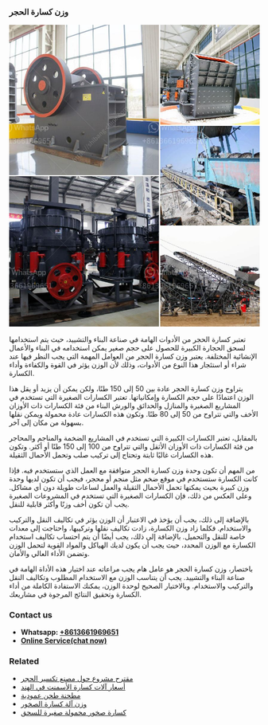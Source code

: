 <h3>وزن كسارة الحجر</h3><img src='1701854421.jpg' alt=''><p>تعتبر كسارة الحجر من الأدوات الهامة في صناعة البناء والتشييد، حيث يتم استخدامها لسحق الحجارة الكبيرة للحصول على حجم صغير يمكن استخدامه في البناء والأعمال الإنشائية المختلفة. يعتبر وزن كسارة الحجر من العوامل المهمة التي يجب النظر فيها عند شراء أو استئجار هذا النوع من الأدوات، وذلك لأن الوزن يؤثر في القوة والكفاءة وأداء الكسارة.</p><p>يتراوح وزن كسارة الحجر عادة بين 50 إلى 150 طنًا، ولكن يمكن أن يزيد أو يقل هذا الوزن اعتمادًا على حجم الكسارة وإمكانياتها. تعتبر الكسارات الصغيرة التي تستخدم في المشاريع الصغيرة والمنازل والحدائق والورش البناء من فئة الكسارات ذات الأوزان الأخف والتي تتراوح من 50 إلى 80 طنًا. وتكون هذه الكسارات عادة محمولة ويمكن نقلها بسهولة من مكان إلى آخر.</p><p>بالمقابل، تعتبر الكسارات الكبيرة التي تستخدم في المشاريع الضخمة والمناجم والمحاجر من فئة الكسارات ذات الأوزان الأثقل والتي تتراوح من 100 إلى 150 طنًا أو أكثر. وتكون هذه الكسارات غالبًا ثابتة وتحتاج إلى تركيب صلب وتحمل الأحمال الثقيلة.</p><p>من المهم أن تكون وحدة وزن كسارة الحجر متوافقة مع العمل الذي ستستخدم فيه. فإذا كانت الكسارة ستستخدم في موقع ضخم مثل منجم أو محجر، فيجب أن تكون لديها وحدة وزن كبيرة بحيث يمكنها تحمل الأحمال الثقيلة والعمل لساعات طويلة دون أي مشاكل. وعلى العكس من ذلك، فإن الكسارات الصغيرة التي تستخدم في المشروعات الصغيرة يجب أن تكون أخف وزنًا وأكثر قابلية للنقل.</p><p>بالإضافة إلى ذلك، يجب أن يؤخذ في الاعتبار أن الوزن يؤثر في تكاليف النقل والتركيب والاستخدام. فكلما زاد وزن الكسارة، زادت تكاليف نقلها وتركيبها، واحتاجت إلى معدات خاصة للنقل والتحميل. بالإضافة إلى ذلك، يجب أيضًا أن يتم احتساب تكاليف استخدام الكسارة مع الوزن المحدد، حيث يجب أن يكون لديك الهياكل والمواد القوية لتحمل الوزن وتضمن الأداء العالي والأمان.</p><p>باختصار، وزن كسارة الحجر هو عامل هام يجب مراعاته عند اختيار هذه الأداة الهامة في صناعة البناء والتشييد. يجب أن يتناسب الوزن مع الاستخدام المطلوب وتكاليف النقل والتركيب والاستخدام. وبالاختيار الصحيح لوحدة الوزن، يمكنك الاستفادة الكاملة من أداء الكسارة وتحقيق النتائج المرجوة في مشاريعك.</p><h3>Contact us</h3><ul><li><strong>Whatsapp:&nbsp;<a href="https://wa.me/8613661969651">+8613661969651</a></strong></li><li><a href="https://swt.shibang-china.com/?git&amp;zhl&amp;وزن كسارة الحجر"><strong>Online Service(chat now)</strong></a></li></ul><h3>Related</h3><ul><li><a href='مقترح مشروع حول مصنع تكسير الحجر.md'>مقترح مشروع حول مصنع تكسير الحجر</a></li><li><a href='أسعار آلات كسارة الأسمنت في الهند.md'>أسعار آلات كسارة الأسمنت في الهند</a></li><li><a href='مطحنة طحن عمودية.md'>مطحنة طحن عمودية</a></li><li><a href='وزن آلة كسارة الصخور.md'>وزن آلة كسارة الصخور</a></li><li><a href='كسارة صخور محمولة صغيرة للسحق.md'>كسارة صخور محمولة صغيرة للسحق</a></li></ul>